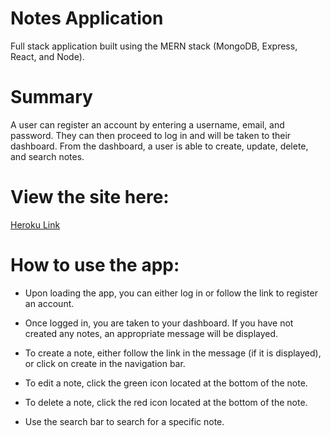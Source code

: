 # Notes Application

Full stack application built using the MERN stack (MongoDB, Express, React, and Node).

# Summary

A user can register an account by entering a username, email, and password. They can then proceed to log in and will be taken to their dashboard. From the dashboard, a user is able to create, update, delete, and search notes.

# View the site here:

[Heroku Link](https://ajnotesapp.herokuapp.com/)

# How to use the app:

- Upon loading the app, you can either log in or follow the link to register an account.

- Once logged in, you are taken to your dashboard. If you have not created any notes, an appropriate message will be displayed.

- To create a note, either follow the link in the message (if it is displayed), or click on create in the navigation bar.

- To edit a note, click the green icon located at the bottom of the note.

- To delete a note, click the red icon located at the bottom of the note.

- Use the search bar to search for a specific note.
